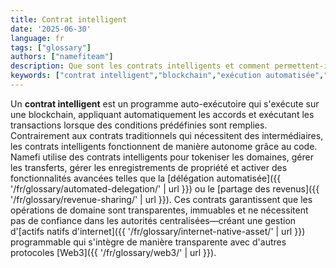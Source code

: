 ```yaml
---
title: Contrat intelligent
date: '2025-06-30'
language: fr
tags: ["glossary"]
authors: ["namefiteam"]
description: Que sont les contrats intelligents et comment permettent-ils la tokenisation de domaine ?
keywords: ["contrat intelligent","blockchain","exécution automatisée","logique programmable","décentralisé"]
---
```


Un **contrat intelligent** est un programme auto-exécutoire qui s'exécute sur une blockchain, appliquant automatiquement les accords et exécutant les transactions lorsque des conditions prédéfinies sont remplies. Contrairement aux contrats traditionnels qui nécessitent des intermédiaires, les contrats intelligents fonctionnent de manière autonome grâce au code. Namefi utilise des contrats intelligents pour tokeniser les domaines, gérer les transferts, gérer les enregistrements de propriété et activer des fonctionnalités avancées telles que la [délégation automatisée]({{ '/fr/glossary/automated-delegation/' | url }}) ou le [partage des revenus]({{ '/fr/glossary/revenue-sharing/' | url }}). Ces contrats garantissent que les opérations de domaine sont transparentes, immuables et ne nécessitent pas de confiance dans les autorités centralisées—créant une gestion d'[actifs natifs d'internet]({{ '/fr/glossary/internet-native-asset/' | url }}) programmable qui s'intègre de manière transparente avec d'autres protocoles [Web3]({{ '/fr/glossary/web3/' | url }}).
